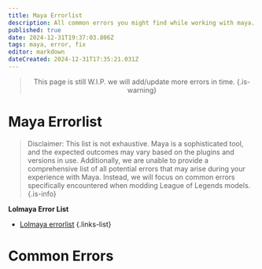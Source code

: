 ```yaml
---
title: Maya Errorlist
description: All common errors you might find while working with maya.
published: true
date: 2024-12-31T19:37:03.806Z
tags: maya, error, fix
editor: markdown
dateCreated: 2024-12-31T17:35:21.031Z
---
```


<center>

  > This page is still W.I.P. we will add/update more errors in time.
{.is-warning} 

</center>


# Maya Errorlist

> Disclaimer: This list is not exhaustive. Maya is a sophisticated tool, and the expected outcomes may vary based on the plugins and versions in use. Additionally, we are unable to provide a comprehensive list of all potential errors that may arise during your experience with Maya. Instead, we will focus on common errors specifically encountered when modding League of Legends models.
{.is-info}


**Lolmaya Error List**

- [Lolmaya errorlist](/core-guides/tools/maya/lolmaya-errorlist)
{.links-list}


# Common Errors

